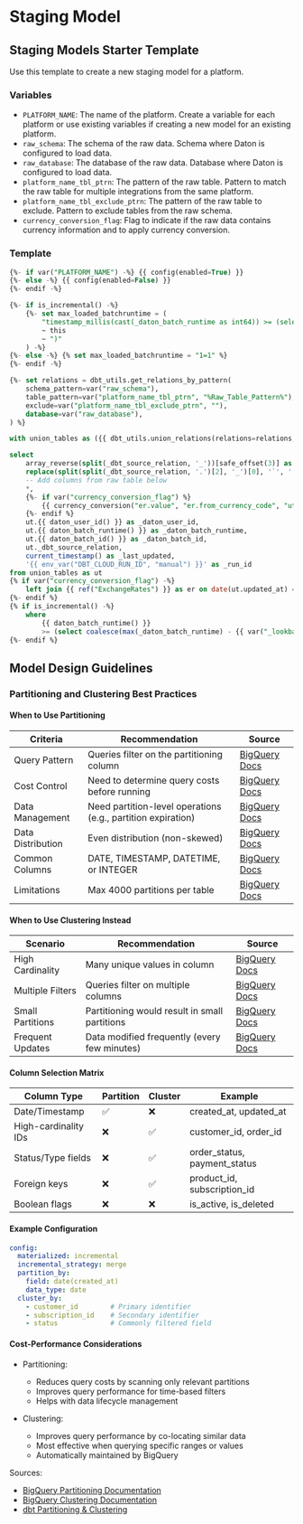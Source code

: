 # Staging Model

## Staging Models Starter Template

Use this template to create a new staging model for a platform.

### Variables

- `PLATFORM_NAME`: The name of the platform. Create a variable for each platform or use existing variables if creating a new model for an existing platform.
- `raw_schema`: The schema of the raw data. Schema where Daton is configured to load data.
- `raw_database`: The database of the raw data. Database where Daton is configured to load data.
- `platform_name_tbl_ptrn`: The pattern of the raw table. Pattern to match the raw table for multiple integrations from the same platform.
- `platform_name_tbl_exclude_ptrn`: The pattern of the raw table to exclude. Pattern to exclude tables from the raw schema.
- `currency_conversion_flag`: Flag to indicate if the raw data contains currency information and to apply currency conversion.

### Template

```sql
{%- if var("PLATFORM_NAME") -%} {{ config(enabled=True) }}
{%- else -%} {{ config(enabled=False) }}
{%- endif -%}

{%- if is_incremental() -%}
    {%- set max_loaded_batchruntime = (
        "timestamp_millis(cast(_daton_batch_runtime as int64)) >= (select coalesce(max(_daton_batch_runtime), TIMESTAMP('1970-01-01 00:00:00')) from "
        ~ this
        ~ ")"
    ) -%}
{%- else -%} {% set max_loaded_batchruntime = "1=1" %}
{%- endif -%}

{%- set relations = dbt_utils.get_relations_by_pattern(
    schema_pattern=var("raw_schema"),
    table_pattern=var("platform_name_tbl_ptrn", "%Raw_Table_Pattern%"),
    exclude=var("platform_name_tbl_exclude_ptrn", ""),
    database=var("raw_database"),
) %}

with union_tables as ({{ dbt_utils.union_relations(relations=relations, where=max_loaded_batchruntime) }})

select
    array_reverse(split(_dbt_source_relation, '_'))[safe_offset(3)] as store,
    replace(split(split(_dbt_source_relation, '.')[2], '_')[0], '`', '') as brand,
    -- Add columns from raw table below
    *,
    {%- if var("currency_conversion_flag") %}
        {{ currency_conversion("er.value", "er.from_currency_code", "ut.currency") }},
    {%- endif %}
    ut.{{ daton_user_id() }} as _daton_user_id,
    ut.{{ daton_batch_runtime() }} as _daton_batch_runtime,
    ut.{{ daton_batch_id() }} as _daton_batch_id,
    ut._dbt_source_relation,
    current_timestamp() as _last_updated,
    '{{ env_var("DBT_CLOUD_RUN_ID", "manual") }}' as _run_id
from union_tables as ut
{% if var("currency_conversion_flag") -%}
    left join {{ ref("ExchangeRates") }} as er on date(ut.updated_at) = er.date and ut.currency = er.to_currency_code
{%- endif %}
{% if is_incremental() -%}
    where
        {{ daton_batch_runtime() }}
        >= (select coalesce(max(_daton_batch_runtime) - {{ var("_lookback", 2592000000) }}, 0) from {{ this }})
{%- endif %}
```

## Model Design Guidelines

### Partitioning and Clustering Best Practices

#### When to Use Partitioning
| Criteria | Recommendation | Source |
|----------|---------------|---------|
| Query Pattern | Queries filter on the partitioning column | [BigQuery Docs](https://cloud.google.com/bigquery/docs/partitioned-tables#when_to_use_partitioned_tables) |
| Cost Control | Need to determine query costs before running | [BigQuery Docs](https://cloud.google.com/bigquery/docs/partitioned-tables#when_to_use_partitioned_tables) |
| Data Management | Need partition-level operations (e.g., partition expiration) | [BigQuery Docs](https://cloud.google.com/bigquery/docs/partitioned-tables#when_to_use_partitioned_tables) |
| Data Distribution | Even distribution (non-skewed) | [BigQuery Docs](https://cloud.google.com/bigquery/docs/partitioned-tables#partition_pruning) |
| Common Columns | DATE, TIMESTAMP, DATETIME, or INTEGER | [BigQuery Docs](https://cloud.google.com/bigquery/docs/partitioned-tables#types_of_partitioned_tables) |
| Limitations | Max 4000 partitions per table | [BigQuery Docs](https://cloud.google.com/bigquery/docs/partitioned-tables#limitations) |

#### When to Use Clustering Instead
| Scenario | Recommendation | Source |
|----------|---------------|---------|
| High Cardinality | Many unique values in column | [BigQuery Docs](https://cloud.google.com/bigquery/docs/clustered-tables#when_to_use_clustering) |
| Multiple Filters | Queries filter on multiple columns | [BigQuery Docs](https://cloud.google.com/bigquery/docs/clustered-tables#when_to_use_clustering) |
| Small Partitions | Partitioning would result in small partitions | [BigQuery Docs](https://cloud.google.com/bigquery/docs/partitioned-tables#when_to_use_partitioned_tables) |
| Frequent Updates | Data modified frequently (every few minutes) | [BigQuery Docs](https://cloud.google.com/bigquery/docs/clustered-tables#when_to_use_clustering) |

#### Column Selection Matrix
| Column Type | Partition | Cluster | Example |
|------------|-----------|---------|---------|
| Date/Timestamp | ✅ | ❌ | created_at, updated_at |
| High-cardinality IDs | ❌ | ✅ | customer_id, order_id |
| Status/Type fields | ❌ | ✅ | order_status, payment_status |
| Foreign keys | ❌ | ✅ | product_id, subscription_id |
| Boolean flags | ❌ | ❌ | is_active, is_deleted |

#### Example Configuration
```yaml
config:
  materialized: incremental
  incremental_strategy: merge
  partition_by:
    field: date(created_at)
    data_type: date
  cluster_by:
    - customer_id        # Primary identifier
    - subscription_id    # Secondary identifier
    - status             # Commonly filtered field
```

#### Cost-Performance Considerations
- Partitioning:
  - Reduces query costs by scanning only relevant partitions
  - Improves query performance for time-based filters
  - Helps with data lifecycle management

- Clustering:
  - Improves query performance by co-locating similar data
  - Most effective when querying specific ranges or values
  - Automatically maintained by BigQuery

Sources:
- [BigQuery Partitioning Documentation](https://cloud.google.com/bigquery/docs/partitioned-tables)
- [BigQuery Clustering Documentation](https://cloud.google.com/bigquery/docs/clustered-tables)
- [dbt Partitioning & Clustering](https://docs.getdbt.com/reference/resource-configs/bigquery-configs#clustering)
